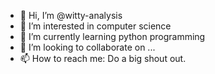 - 👋 Hi, I’m @witty-analysis
- 👀 I’m interested in computer science
- 🌱 I’m currently learning python programming
- 💞️ I’m looking to collaborate on ...
- 📫 How to reach me: Do a big shout out.

<!---
witty-analysis/witty-analysis is a ✨ special ✨ repository because its `README.md` (this file) appears on your GitHub profile.
You can click the Preview link to take a look at your changes.
--->
